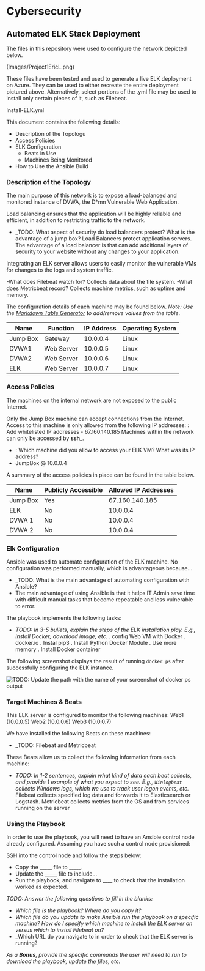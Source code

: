 # Cybersecurity
## Automated ELK Stack Deployment

The files in this repository were used to configure the network depicted below.

(Images/Project1EricL.png)

These files have been tested and used to generate a live ELK deployment on Azure. They can be used to either recreate the entire deployment pictured above. Alternatively, select portions of the .yml file may be used to install only certain pieces of it, such as Filebeat.

  Install-ELK.yml

This document contains the following details:
- Description of the Topologu
- Access Policies
- ELK Configuration
  - Beats in Use
  - Machines Being Monitored
- How to Use the Ansible Build


### Description of the Topology

The main purpose of this network is to expose a load-balanced and monitored instance of DVWA, the D*mn Vulnerable Web Application.

Load balancing ensures that the application will be highly reliable and efficient, in addition to restricting traffic to the network.
- _TODO: What aspect of security do load balancers protect? What is the advantage of a jump box?
	Load Balancers protect application servers. The advantage of a load balancer is that can add additional layers of security to your website without any changes to your application.

Integrating an ELK server allows users to easily monitor the vulnerable VMs for changes to the logs and system traffic.

-What does Filebeat watch for? Collects data about the file system.
-What does Metricbeat record? Collects machine metrics, such as uptime and memory.

The configuration details of each machine may be found below.
_Note: Use the [Markdown Table Generator](http://www.tablesgenerator.com/markdown_tables) to add/remove values from the table_.

| Name     | Function | IP Address | Operating System |
|----------|----------|------------|------------------|
| Jump Box | Gateway  | 10.0.0.4   | Linux            |
| DVWA1    |Web Server| 10.0.0.5   | Linux            |
| DVWA2    |Web Server| 10.0.0.6   | Linux            |
| ELK      |Web Server| 10.0.0.7   | Linux            |

### Access Policies

The machines on the internal network are not exposed to the public Internet. 

Only the Jump Box machine can accept connections from the Internet. Access to this machine is only allowed from the following IP addresses:
	: Add whitelisted IP addresses
		- 67.160.140.185
Machines within the network can only be accessed by __ssh___.
- : Which machine did you allow to access your ELK VM? What was its IP address?
- JumpBox @ 10.0.0.4

A summary of the access policies in place can be found in the table below.

| Name     | Publicly Accessible | Allowed IP Addresses |
|----------|---------------------|----------------------|
| Jump Box | Yes                 |  67.160.140.185      |
| ELK      | No                  |    10.0.0.4          |
| DVWA 1   | No                  |    10.0.0.4          |
| DVWA 2   | No                  |    10.0.0.4          |
### Elk Configuration

Ansible was used to automate configuration of the ELK machine. No configuration was performed manually, which is advantageous because...
- _TODO: What is the main advantage of automating configuration with Ansible?
-  The main advantage of using Ansible is that it helps IT Admin save time with difficult manual tasks that become repeatable and less vulnerable to error.

The playbook implements the following tasks:
- _TODO: In 3-5 bullets, explain the steps of the ELK installation play. E.g., install Docker; download image; etc._
. config Web VM with Docker 
. docker.io
. Instal pip3
. Install Python Docker Module
. Use more memory
. Install Docker container

The following screenshot displays the result of running `docker ps` after successfully configuring the ELK instance.
 

![TODO: Update the path with the name of your screenshot of docker ps output](Images/Elkinstall.png)

### Target Machines & Beats
This ELK server is configured to monitor the following machines:
Web1 (10.0.0.5) Web2 (10.0.0.6) Web3 (10.0.0.7)

We have installed the following Beats on these machines:
- _TODO: Filebeat and Metricbeat

These Beats allow us to collect the following information from each machine:
- _TODO: In 1-2 sentences, explain what kind of data each beat collects, and provide 1 example of what you expect to see. E.g., `Winlogbeat` collects Windows logs, which we use to track user logon events, etc._ Filebeat collects specified log data and forwards it to Elasticsearch or Logstash. Metricbeat collects metrics from the OS and from services running on the server

### Using the Playbook
In order to use the playbook, you will need to have an Ansible control node already configured. Assuming you have such a control node provisioned: 

SSH into the control node and follow the steps below:
- Copy the _____ file to _____.
- Update the _____ file to include...
- Run the playbook, and navigate to ____ to check that the installation worked as expected.

_TODO: Answer the following questions to fill in the blanks:_
- _Which file is the playbook? Where do you copy it?_
- _Which file do you update to make Ansible run the playbook on a specific machine? How do I specify which machine to install the ELK server on versus which to install Filebeat on?_
- _Which URL do you navigate to in order to check that the ELK server is running?

_As a **Bonus**, provide the specific commands the user will need to run to download the playbook, update the files, etc._
